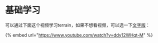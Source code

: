 # 基础学习

可以通过下面这个视频学习terrain，如果不想看视频，可以选一下[文字版](ru-he-shi-yong-terrain.md)：

{% embed url="https://www.youtube.com/watch?v=ddy12WHqt-M" %}

